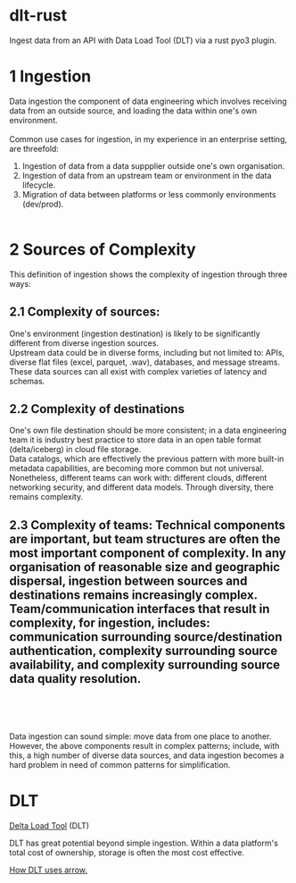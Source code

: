 # dlt-rust
Ingest data from an API with Data Load Tool (DLT) via a rust pyo3 plugin.

# 1 Ingestion
Data ingestion the component of data engineering which involves receiving data from an outside source, and loading the data within one's own environment.<br><br>
Common use cases for ingestion, in my experience in an enterprise setting, are threefold:
1. Ingestion of data from a data suppplier outside one's own organisation.
2. Ingestion of data from an upstream team or environment in the data lifecycle.
3. Migration of data between platforms or less commonly environments (dev/prod).
<br><br>
# 2 Sources of Complexity
This definition of ingestion shows the complexity of ingestion through three ways:
## 2.1 **Complexity of sources:**
One's environment (ingestion destination) is likely to be significantly different from diverse ingestion sources.<br>Upstream data could be in diverse forms, including but not limited to: APIs, diverse flat files (excel, parquet, .wav), databases, and message streams.<br>These data sources can all exist with complex varieties of latency and schemas.
## 2.2 **Complexity of destinations**
One's own file destination should be more consistent; in a data engineering team it is industry best practice to store data in an open table format (delta/iceberg) in cloud file storage.<br>Data catalogs, which are effectively the previous pattern with more built-in metadata capabilities, are becoming more common but not universal.<br>Nonetheless, different teams can work with: different clouds, different networking security, and different data models. Through diversity, there remains complexity.
## 2.3 **Complexity of teams**: Technical components are important, but team structures are often the most important component of complexity. In any organisation of reasonable size and geographic dispersal, ingestion between sources and destinations remains increasingly complex. Team/communication interfaces that result in complexity, for ingestion, includes: communication surrounding source/destination authentication, complexity surrounding source availability, and complexity surrounding source data quality resolution.
<br><br><br>

Data ingestion can sound simple: move data from one place to another. However, the above components result in complex patterns; include, with this, a high number of diverse data sources, and data ingestion becomes a hard problem in need of common patterns for simplification.


# DLT
[Delta Load Tool](https://dlthub.com/) (DLT)

DLT has great potential beyond simple ingestion. Within a data platform's total cost of ownership, storage is often the most cost effective.

[How DLT uses arrow.](https://dlthub.com/blog/how-dlt-uses-apache-arrow)